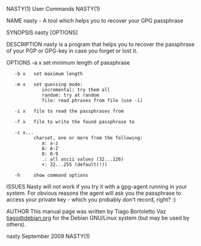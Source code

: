 NASTY(1)                                                           User Commands                                                          NASTY(1)

NAME
       nasty - A tool which helps you to recover your GPG passphrase

SYNOPSIS
       nasty [OPTIONS]

DESCRIPTION
       nasty is a program that helps you to recover the passphrase of your PGP or GPG-key in case you forget or lost it.

OPTIONS
       -a x   set minimum length of passphrase

       -b x   set maximum length

       -m x   set guessing mode:
                 incremental: try them all
                 random: try at random
                 file: read phrases from file (use -i)

       -i x   file to read the passphrases from

       -f x   file to write the found passphrase to

       -c x...
              charset, one or more from the following:
                 a: a-z
                 A: A-Z
                 0: 0-9
                 .: all ascii values (32...126)
                 +: 32...255 (default(!))

       -h     show command options

ISSUES
       Nasty  will  not  work  if you try it with a gpg-agent running in your system. For obvious reasons the agent will ask you the passphrase to
       access your private key - which you probably don't record, right? :)

AUTHOR
       This manual page was written by Tiago Bortoletto Vaz <tiago@debian.org> for the Debian GNU/Linux system (but may be used by others).

nasty                                                             September 2009                                                          NASTY(1)
